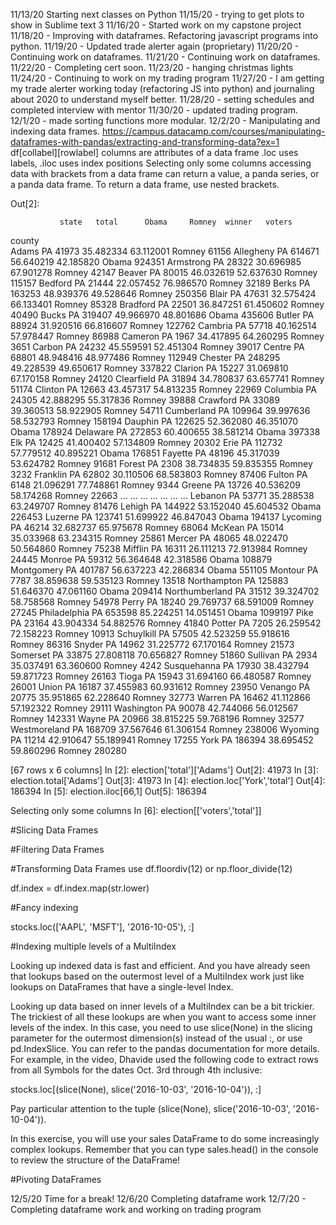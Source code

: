 11/13/20 Starting next classes on Python
11/15/20 - trying to get plots to show in Sublime text 3
11/16/20 - Started work on my capstone project
11/18/20 - Improving with dataframes. Refactoring javascript programs into python. 
11/19/20 - Updated trade alerter again (proprietary)
11/20/20 - Continuing work on dataframes. 
11/21/20 - Continuing work on dataframes. 
11/22/20 - Completing cert soon. 
11/23/20 - hanging christmas lights
11/24/20 - Continuing to work on my trading program
11/27/20 - I am getting my trade alerter working today (refactoring JS into python) and journaling about 2020 to understand myself better. 
11/28/20 - setting schedules and completed interview with mentor
11/30/20 - updated trading program.
12/1/20 - made sorting functions more modular. 
12/2/20 -  Manipulating and indexing data frames. 
https://campus.datacamp.com/courses/manipulating-dataframes-with-pandas/extracting-and-transforming-data?ex=1
df[collabel][rowlabel]
columns are attributes of a data frame
.loc uses labels, .iloc uses index positions
Selecting only some columns 
accessing data with brackets from a data frame can return a value, a panda series, or a panda data frame. To return a data frame, use nested brackets. 

Out[2]:

               state   total      Obama     Romney  winner   voters
county                                                             
Adams             PA   41973  35.482334  63.112001  Romney    61156
Allegheny         PA  614671  56.640219  42.185820   Obama   924351
Armstrong         PA   28322  30.696985  67.901278  Romney    42147
Beaver            PA   80015  46.032619  52.637630  Romney   115157
Bedford           PA   21444  22.057452  76.986570  Romney    32189
Berks             PA  163253  48.939376  49.528646  Romney   250356
Blair             PA   47631  32.575424  66.133401  Romney    85328
Bradford          PA   22501  36.847251  61.450602  Romney    40490
Bucks             PA  319407  49.966970  48.801686   Obama   435606
Butler            PA   88924  31.920516  66.816607  Romney   122762
Cambria           PA   57718  40.162514  57.978447  Romney    86988
Cameron           PA    1967  34.417895  64.260295  Romney     3651
Carbon            PA   24232  45.559591  52.451304  Romney    39017
Centre            PA   68801  48.948416  48.977486  Romney   112949
Chester           PA  248295  49.228539  49.650617  Romney   337822
Clarion           PA   15227  31.069810  67.170158  Romney    24120
Clearfield        PA   31894  34.780837  63.657741  Romney    51174
Clinton           PA   12663  43.457317  54.813235  Romney    22969
Columbia          PA   24305  42.888295  55.317836  Romney    39888
Crawford          PA   33089  39.360513  58.922905  Romney    54711
Cumberland        PA  109964  39.997636  58.532793  Romney   158194
Dauphin           PA  122625  52.362080  46.351070   Obama   178924
Delaware          PA  272853  60.400655  38.581214   Obama   397338
Elk               PA   12425  41.400402  57.134809  Romney    20302
Erie              PA  112732  57.779512  40.895221   Obama   176851
Fayette           PA   48196  45.317039  53.624782  Romney    91681
Forest            PA    2308  38.734835  59.835355  Romney     3232
Franklin          PA   62802  30.110506  68.583803  Romney    87406
Fulton            PA    6148  21.096291  77.748861  Romney     9344
Greene            PA   13726  40.536209  58.174268  Romney    22663
...              ...     ...        ...        ...     ...      ...
Lebanon           PA   53771  35.288538  63.249707  Romney    81476
Lehigh            PA  144922  53.152040  45.604532   Obama   226453
Luzerne           PA  123741  51.699922  46.847043   Obama   194137
Lycoming          PA   46214  32.682737  65.975678  Romney    68064
McKean            PA   15014  35.033968  63.234315  Romney    25861
Mercer            PA   48065  48.022470  50.564860  Romney    75238
Mifflin           PA   16311  26.111213  72.913984  Romney    24445
Monroe            PA   59312  56.364648  42.318586   Obama   108879
Montgomery        PA  401787  56.637223  42.286834   Obama   551105
Montour           PA    7787  38.859638  59.535123  Romney    13518
Northampton       PA  125883  51.646370  47.061160   Obama   209414
Northumberland    PA   31512  39.324702  58.758568  Romney    54978
Perry             PA   18240  29.769737  68.591009  Romney    27245
Philadelphia      PA  653598  85.224251  14.051451   Obama  1099197
Pike              PA   23164  43.904334  54.882576  Romney    41840
Potter            PA    7205  26.259542  72.158223  Romney    10913
Schuylkill        PA   57505  42.523259  55.918616  Romney    86316
Snyder            PA   14962  31.225772  67.170164  Romney    21573
Somerset          PA   33875  27.808118  70.656827  Romney    51860
Sullivan          PA    2934  35.037491  63.360600  Romney     4242
Susquehanna       PA   17930  38.432794  59.871723  Romney    26163
Tioga             PA   15943  31.694160  66.480587  Romney    26001
Union             PA   16187  37.455983  60.931612  Romney    23950
Venango           PA   20775  35.951865  62.228640  Romney    32773
Warren            PA   16462  41.112866  57.192322  Romney    29111
Washington        PA   90078  42.744066  56.012567  Romney   142331
Wayne             PA   20966  38.815225  59.768196  Romney    32577
Westmoreland      PA  168709  37.567646  61.306154  Romney   238006
Wyoming           PA   11214  42.910647  55.189941  Romney    17255
York              PA  186394  38.695452  59.860296  Romney   280280

[67 rows x 6 columns]
In [2]:
election['total']['Adams']
Out[2]:
41973
In [3]:
election.total['Adams']
Out[3]:
41973
In [4]:
election.loc['York','total']
Out[4]:
186394
In [5]:
election.iloc[66,1]
Out[5]:
186394

Selecting only some columns
In [6]:
election[['voters','total']]

#Slicing Data Frames

#Filtering Data Frames

#Transforming Data Frames
use df.floordiv(12) or np.floor_divide(12)

df.index = df.index.map(str.lower)

#Fancy indexing

stocks.loc(['AAPL', 'MSFT'], '2016-10-05'), :]


#Indexing multiple levels of a MultiIndex

Looking up indexed data is fast and efficient. And you have already seen that lookups based on the outermost level of a MultiIndex work just like lookups on DataFrames that have a single-level Index.

Looking up data based on inner levels of a MultiIndex can be a bit trickier. The trickiest of all these lookups are when you want to access some inner levels of the index. In this case, you need to use slice(None) in the slicing parameter for the outermost dimension(s) instead of the usual :, or use pd.IndexSlice. You can refer to the pandas documentation for more details. For example, in the video, Dhavide used the following code to extract rows from all Symbols for the dates Oct. 3rd through 4th inclusive:

stocks.loc[(slice(None), slice('2016-10-03', '2016-10-04')), :]

Pay particular attention to the tuple (slice(None), slice('2016-10-03', '2016-10-04')).

In this exercise, you will use your sales DataFrame to do some increasingly complex lookups. Remember that you can type sales.head() in the console to review the structure of the DataFrame!

#Pivoting DataFrames

12/5/20 Time for a break! 
12/6/20 Completing dataframe work
12/7/20 - Completing dataframe work and working on trading program